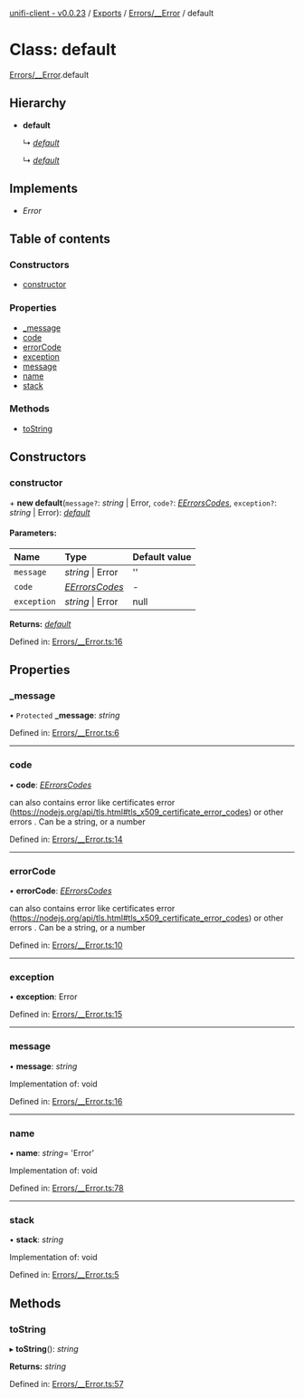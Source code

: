 [unifi-client - v0.0.23](../README.md) / [Exports](../modules.md) / [Errors/__Error](../modules/errors___error.md) / default

# Class: default

[Errors/__Error](../modules/errors___error.md).default

## Hierarchy

* **default**

  ↳ [*default*](errors_clienterror.default.md)

  ↳ [*default*](errors_unifierror.default.md)

## Implements

* *Error*

## Table of contents

### Constructors

- [constructor](errors___error.default.md#constructor)

### Properties

- [\_message](errors___error.default.md#_message)
- [code](errors___error.default.md#code)
- [errorCode](errors___error.default.md#errorcode)
- [exception](errors___error.default.md#exception)
- [message](errors___error.default.md#message)
- [name](errors___error.default.md#name)
- [stack](errors___error.default.md#stack)

### Methods

- [toString](errors___error.default.md#tostring)

## Constructors

### constructor

\+ **new default**(`message?`: *string* \| Error, `code?`: [*EErrorsCodes*](../enums/errors_eerrorscodes.eerrorscodes.md), `exception?`: *string* \| Error): [*default*](errors___error.default.md)

#### Parameters:

Name | Type | Default value |
:------ | :------ | :------ |
`message` | *string* \| Error | '' |
`code` | [*EErrorsCodes*](../enums/errors_eerrorscodes.eerrorscodes.md) | - |
`exception` | *string* \| Error | null |

**Returns:** [*default*](errors___error.default.md)

Defined in: [Errors/__Error.ts:16](https://github.com/thib3113/unifi-client/blob/3b1db86/src/Errors/__Error.ts#L16)

## Properties

### \_message

• `Protected` **\_message**: *string*

Defined in: [Errors/__Error.ts:6](https://github.com/thib3113/unifi-client/blob/3b1db86/src/Errors/__Error.ts#L6)

___

### code

• **code**: [*EErrorsCodes*](../enums/errors_eerrorscodes.eerrorscodes.md)

can also contains error like certificates error (https://nodejs.org/api/tls.html#tls_x509_certificate_error_codes) or other errors . Can be a string, or a number

Defined in: [Errors/__Error.ts:14](https://github.com/thib3113/unifi-client/blob/3b1db86/src/Errors/__Error.ts#L14)

___

### errorCode

• **errorCode**: [*EErrorsCodes*](../enums/errors_eerrorscodes.eerrorscodes.md)

can also contains error like certificates error (https://nodejs.org/api/tls.html#tls_x509_certificate_error_codes) or other errors . Can be a string, or a number

Defined in: [Errors/__Error.ts:10](https://github.com/thib3113/unifi-client/blob/3b1db86/src/Errors/__Error.ts#L10)

___

### exception

• **exception**: Error

Defined in: [Errors/__Error.ts:15](https://github.com/thib3113/unifi-client/blob/3b1db86/src/Errors/__Error.ts#L15)

___

### message

• **message**: *string*

Implementation of: void

Defined in: [Errors/__Error.ts:16](https://github.com/thib3113/unifi-client/blob/3b1db86/src/Errors/__Error.ts#L16)

___

### name

• **name**: *string*= 'Error'

Implementation of: void

Defined in: [Errors/__Error.ts:78](https://github.com/thib3113/unifi-client/blob/3b1db86/src/Errors/__Error.ts#L78)

___

### stack

• **stack**: *string*

Implementation of: void

Defined in: [Errors/__Error.ts:5](https://github.com/thib3113/unifi-client/blob/3b1db86/src/Errors/__Error.ts#L5)

## Methods

### toString

▸ **toString**(): *string*

**Returns:** *string*

Defined in: [Errors/__Error.ts:57](https://github.com/thib3113/unifi-client/blob/3b1db86/src/Errors/__Error.ts#L57)
